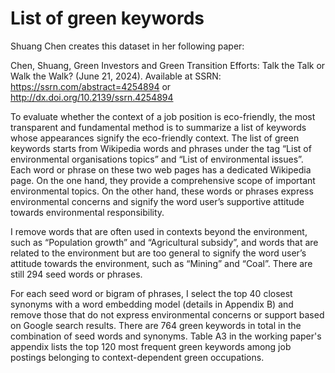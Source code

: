 # List of green keywords

Shuang Chen creates this dataset in her following paper:	

Chen, Shuang, Green Investors and Green Transition Efforts: Talk the Talk or Walk the Walk? (June 21, 2024). Available at SSRN: https://ssrn.com/abstract=4254894 or http://dx.doi.org/10.2139/ssrn.4254894

To evaluate whether the context of a job position is eco-friendly, the most transparent and fundamental method is to summarize a list of keywords whose appearances signify the eco-friendly context. The list of green keywords starts from Wikipedia words and phrases under the tag “List of environmental organisations topics” and “List of environmental issues”. Each word or phrase on these two web pages has a dedicated Wikipedia page. On the one hand, they provide a comprehensive scope of important environmental topics. On the other hand, these words or phrases express environmental concerns and signify the word user’s supportive attitude towards environmental responsibility.

I remove words that are often used in contexts beyond the environment, such as “Population growth” and “Agricultural subsidy”, and words that are related to the environment but are too general to signify the word user’s attitude towards the environment, such as “Mining” and “Coal”. There are still 294 seed words or phrases.

For each seed word or bigram of phrases, I select the top 40 closest synonyms with a word embedding model (details in Appendix B) and remove those that do not express environmental concerns or support based on Google search results. There are 764 green keywords in total in the combination of seed words and synonyms. Table A3 in the working paper's appendix lists the top 120 most frequent green keywords among job postings belonging to context-dependent green occupations.
